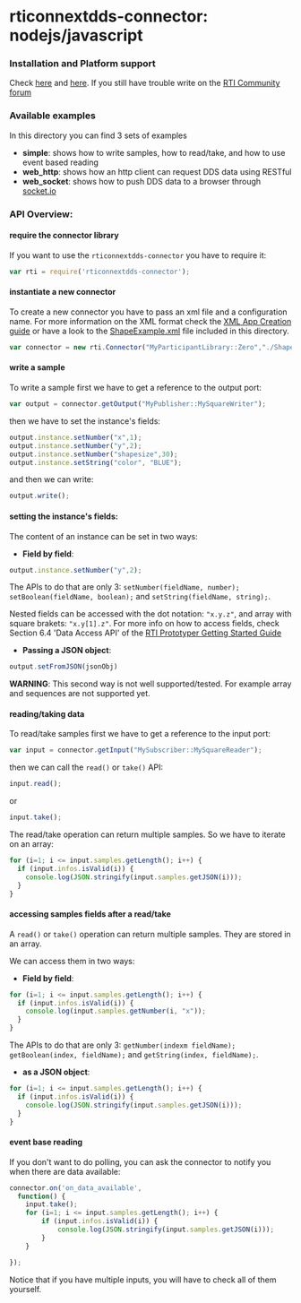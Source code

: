 rticonnextdds-connector: nodejs/javascript
========

### Installation and Platform support
Check [here](https://github.com/rticommunity/rticonnextdds-connector#getting-started-with-nodejs) and [here](https://github.com/rticommunity/rticonnextdds-connector#platform-support).
If you still have trouble write on the [RTI Community forum](https://community.rti.com/forums/technical-questions)

### Available examples
In this directory you can find 3 sets of examples

 * **simple**: shows how to write samples, how to read/take, and how to use event based reading
 * **web_http**: shows how an http client can request DDS data using RESTful
 * **web_socket**: shows how to push DDS data to a browser through [socket.io](https://github.com/Automattic/socket.io)

### API Overview:
#### require the connector library
If you want to use the `rticonnextdds-connector` you have to require it:

```js
var rti = require('rticonnextdds-connector');
```

#### instantiate a new connector
To create a new connector you have to pass an xml file and a configuration name. For more information on
the XML format check the [XML App Creation guide](https://community.rti.com/rti-doc/510/ndds.5.1.0/doc/pdf/RTI_CoreLibrariesAndUtilities_XML_AppCreation_GettingStarted.pdf) or
have a look to the [ShapeExample.xml](ShapeExample.xml) file included in this directory.  

```js
var connector = new rti.Connector("MyParticipantLibrary::Zero","./ShapeExample.xml");
```

#### write a sample
To write a sample first we have to get a reference to the output port:

```js
var output = connector.getOutput("MyPublisher::MySquareWriter");
```

then we have to set the instance's fields:

```js
output.instance.setNumber("x",1);
output.instance.setNumber("y",2);
output.instance.setNumber("shapesize",30);
output.instance.setString("color", "BLUE");
```

and then we can write:

```js
output.write();
```

#### setting the instance's fields:
The content of an instance can be set in two ways:

 * **Field by field**:

```js
output.instance.setNumber("y",2);
```

The APIs to do that are only 3: `setNumber(fieldName, number);` `setBoolean(fieldName, boolean);` and `setString(fieldName, string);`.

Nested fields can be accessed with the dot notation: `"x.y.z"`, and array with square brakets: `"x.y[1].z"`. For more info on how to access
fields, check Section 6.4 'Data Access API' of the
[RTI Prototyper Getting Started Guide](https://community.rti.com/rti-doc/510/ndds.5.1.0/doc/pdf/RTI_CoreLibrariesAndUtilities_Prototyper_GettingStarted.pdf)


 * **Passing a JSON object**:

```js
output.setFromJSON(jsonObj)
```

**WARNING**: This second way is not well supported/tested. For example array and sequences are not supported yet.

#### reading/taking data
To read/take samples first we have to get a reference to the input port:

```js
var input = connector.getInput("MySubscriber::MySquareReader");
```

then we can call the `read()` or `take()` API:

```js
input.read();
```

 or

```js
input.take();
```

The read/take operation can return multiple samples. So we have to iterate on an array:

```js
for (i=1; i <= input.samples.getLength(); i++) {
  if (input.infos.isValid(i)) {
    console.log(JSON.stringify(input.samples.getJSON(i)));
  }
}
```

#### accessing samples fields after a read/take
A `read()` or `take()` operation can return multiple samples. They are stored in an array.

We can access them in two ways:

 * **Field by field**:

 ```js
 for (i=1; i <= input.samples.getLength(); i++) {
   if (input.infos.isValid(i)) {
     console.log(input.samples.getNumber(i, "x"));
   }
 }
 ```

 The APIs to do that are only 3: `getNumber(indexm fieldName);` `getBoolean(index, fieldName);` and `getString(index, fieldName);`.

 * **as a JSON object**:

 ```js
 for (i=1; i <= input.samples.getLength(); i++) {
   if (input.infos.isValid(i)) {
     console.log(JSON.stringify(input.samples.getJSON(i)));
   }
 }
 ```

#### event base reading

 If you don't want to do polling, you can ask the connector to notify you when there are data available:

 ```js
 connector.on('on_data_available',
   function() {
     input.take();
     for (i=1; i <= input.samples.getLength(); i++) {
         if (input.infos.isValid(i)) {
             console.log(JSON.stringify(input.samples.getJSON(i)));
         }
     }

});
```

Notice that if you have multiple inputs, you will have to check all of them yourself.  

